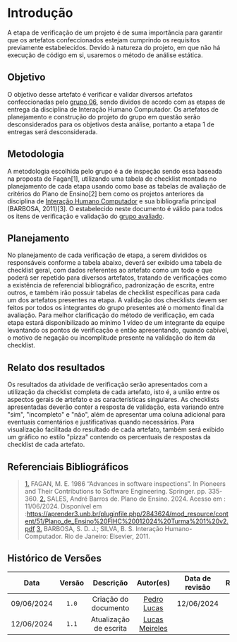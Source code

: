 # Introdução

A etapa de verificação de um projeto é de suma importância para garantir que os artefatos confeccionados estejam cumprindo os requisitos previamente estabelecidos. Devido à natureza do projeto, em que não há execução de código em si, usaremos o método de análise estática.

## Objetivo

O objetivo desse artefato é verificar e validar diversos artefatos confeccionadas pelo [grupo 06](https://interacao-humano-computador.github.io/2024.1-DETRANDF/), sendo dividos de acordo com as etapas de entrega da disciplina de Interação Humano Computador. Os artefatos de planejamento e construção do projeto do grupo em questão serão desconsiderados para os objetivos desta análise, portanto a etapa 1 de entregas será desconsiderada.

## Metodologia

A metodologia escolhida pelo grupo é a de inspeção sendo essa baseada na proposta de Fagan[1], utilizando uma tabela de checklist montada no planejamento de cada etapa usando como base as tabelas de avaliação de critérios do Plano de Ensino[2] bem como os projetos anteriores da disciplina de [Interação Humano Computador](https://github.com/Interacao-Humano-Computador) e sua bibliografia principal (BARBOSA, 2011)[3]. O estabelecido neste documento é válido para todos os itens de verificação e validação do [grupo avaliado](https://interacao-humano-computador.github.io/2024.1-DETRANDF/).

## Planejamento

No planejamento de cada verificação de etapa, a serem divididos os responsáveis conforme a tabela abaixo, deverá ser exibido uma tabela de checklist geral, com dados referentes ao artefato como um todo e que poderá ser repetido para diversos artefatos, tratando de verificações como a existência de referencial bibliográfico, padronização de escrita, entre outros, e também irão possuir tabelas de checklist específicas para cada um dos artefatos presentes na etapa. A validação dos checklists devem ser feitos por todos os integrantes do grupo presentes até o momento final da avaliação. Para melhor clarificação do método de verificação, em cada etapa estará disponibilizado ao mínimo 1 vídeo de um integrante da equipe levantando os pontos de verificação e então apresentando, quando cabível, o motivo de negação ou incomplitude presente na validação do item da checklist.

## Relato dos resultados

Os resultados da atividade de verificação serão apresentados com a utilização da checklist completa de cada artefato, isto é, a união entre os aspectos gerais de artefato e as características singulares. As checklists apresentadas deverão conter a resposta de validação, esta variando entre "sim", "incompleto" e "não", além de apresentar uma coluna adicional para eventuais comentários e justificativas quando necessários. Para visualização facilitada do resultado de cada artefato, também será exibido um gráfico no estilo "pizza" contendo os percentuais de respostas da checklist de cada artefato.

## Referenciais Bibliográficos

> <a id="REF1" href="#anchor_1">1.</a> FAGAN, M. E. 1986 “Advances in software inspections”. In Pioneers and Their Contributions to Software Engineering. Springer. pp. 335-360.
> <a id="REF2" href="#anchor_2">2.</a> SALES, André Barros de. Plano de Ensino. 2024. Acesso em : 11/06/2024. Disponível em :<https://aprender3.unb.br/pluginfile.php/2843624/mod_resource/content/51/Plano_de_Ensino%20FIHC%20012024%20Turma%201%20v2.pdf>
> <a id="REF3" href="#anchor_3">3.</a> BARBOSA, S. D. J.; SILVA, B. S. Interação Humano-Computador. Rio de Janeiro: Elsevier, 2011.

## Histórico de Versões

|    Data    | Versão |      Descrição       |                  Autor(es)                  | Data de revisão | Revisor(es) |
| :--------: | :----: | :------------------: | :-----------------------------------------: | :-------------: | :---------: |
| 09/06/2024 | `1.0`  | Criação do documento | [Pedro Lucas](https://github.com/lucasdray) | 12/06/2024      | [Lucas Meireles](https://github.com/Katuner)  |
| 12/06/2024 | `1.1`  | Atualização de escrita | [Lucas Meireles](https://github.com/Katuner) |              |             |


